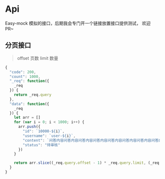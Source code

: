 # Api

Easy-mock 模拟的接口，后期我会专门开一个链接放置接口提供测试， 欢迎 PR~

## 分页接口

> offset 页数
> limit 数量

```js
{
  "code": 200,
  "count": 1000,
  "_req": function({
    _req
  }) {
    return _req.query
  },
  "data": function({
    _req
  }) {
    let arr = []
    for (var i = 0; i < 1000; i++) {
      arr.push({
        "id": `10000-${i}`,
        "username": `user-${i}`,
        "content": `问答内容问答内容问答内容问答内容问答内容问答内容问答内容问答内容问答内容问答内容问答内容问答内容-${i}`,
        "status": "待审核"
      })
    }

    return arr.slice((_req.query.offset - 1) * _req.query.limit, (_req.query.offset) * _req.query.limit)
  }
}
```

